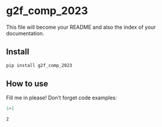 g2f_comp_2023
================

<!-- WARNING: THIS FILE WAS AUTOGENERATED! DO NOT EDIT! -->

This file will become your README and also the index of your
documentation.

## Install

``` sh
pip install g2f_comp_2023
```

## How to use

Fill me in please! Don’t forget code examples:

``` python
1+1
```

    2
